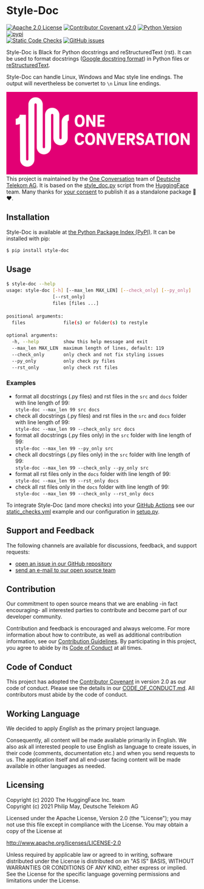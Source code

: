 # Style-Doc

[![Apache 2.0 License](https://img.shields.io/github/license/telekom/style-doc)](https://github.com/telekom/style-doc/blob/main/LICENSE)
[![Contributor Covenant v2.0](https://img.shields.io/badge/Contributor%20Covenant-v2.0%20adopted-ff69b4.svg)](https://github.com/telekom/style-doc/blob/main/CODE_OF_CONDUCT.md)
[![Python Version](https://img.shields.io/pypi/pyversions/style-doc)](https://www.python.org)
[![pypi](https://img.shields.io/pypi/v/style-doc.svg)](https://pypi.python.org/pypi/style-doc)
<br/>
[![Static Code Checks](https://github.com/telekom/style-doc/actions/workflows/static_checks.yml/badge.svg)](https://github.com/telekom/style-doc/actions/workflows/static_checks.yml)
[![GitHub issues](https://img.shields.io/github/issues-raw/telekom/style-doc)](https://github.com/telekom/style-doc/issues)

Style-Doc is Black for Python docstrings and reStructuredText (rst). It can be used to format
docstrings ([Google docstring format](https://github.com/google/styleguide/blob/gh-pages/pyguide.md#38-comments-and-docstrings))
in Python files or [reStructuredText](https://www.sphinx-doc.org/en/master/usage/restructuredtext/index.html).

Style-Doc can handle Linux, Windows and Mac style line endings. The output will nevertheless be convertet to `\n` Linux line endings.

![One Conversation](https://raw.githubusercontent.com/telekom/style-doc/main/docs/source/imgs/1c-logo.png)
<br/>
This project is maintained by the [One Conversation](https://www.welove.ai/)
team of [Deutsche Telekom AG](https://www.telekom.com/).
It is based on the
[style_doc.py](https://github.com/huggingface/transformers/blob/23ab0b6980e8af5e0b42905d8c09d388245a029d/utils/style_doc.py)
script from the [HuggingFace](https://huggingface.co/) team.
Many thanks for [your consent](https://github.com/huggingface/transformers/issues/12473)
to publish it as a standalone package 🤗 ♥.

## Installation

Style-Doc is available at [the Python Package Index (PyPI)](https://pypi.org/project/style-doc/).
It can be installed with pip:

```bash
$ pip install style-doc
```

## Usage

```bash
$ style-doc --help
usage: style-doc [-h] [--max_len MAX_LEN] [--check_only] [--py_only]
                 [--rst_only]
                 files [files ...]

positional arguments:
  files              file(s) or folder(s) to restyle

optional arguments:
  -h, --help         show this help message and exit
  --max_len MAX_LEN  maximum length of lines, default: 119
  --check_only       only check and not fix styling issues
  --py_only          only check py files
  --rst_only         only check rst files
```

### Examples

- format all docstrings (.py files) and rst files in the `src` and `docs` folder with line length of 99:<br/>
  `style-doc --max_len 99 src docs`
- check all docstrings (.py files) and rst files in the `src` and `docs` folder with line length of 99:<br/>
  `style-doc --max_len 99 --check_only src docs`
- format all docstrings (.py files only) in the `src` folder with line length of 99:<br/>
  `style-doc --max_len 99 --py_only src`
- check all docstrings (.py files only) in the `src` folder with line length of 99:<br/>
  `style-doc --max_len 99 --check_only --py_only src`
- format all rst files only in the `docs` folder with line length of 99:<br/>
  `style-doc --max_len 99 --rst_only docs`
- check all rst files only in the `docs` folder with line length of 99:<br/>
  `style-doc --max_len 99 --check_only --rst_only docs`

To integrate Style-Doc (and more checks) into your [GitHub Actions](https://docs.github.com/en/actions) see our
[static_checks.yml](https://github.com/telekom/style-doc/blob/main/.github/workflows/static_checks.yml)
example and our configuration in [setup.py](https://github.com/telekom/style-doc/blob/main/setup.py).

## Support and Feedback

The following channels are available for discussions, feedback, and support requests:

- [open an issue in our GitHub repository](https://github.com/telekom/style-doc/issues/new/choose)
- [send an e-mail to our open source team](mailto:opensource@telekom.de)

## Contribution

Our commitment to open source means that we are enabling -in fact encouraging- all interested
parties to contribute and become part of our developer community.

Contribution and feedback is encouraged and always welcome. For more information about how to
contribute, as well as additional contribution information, see our
[Contribution Guidelines](https://github.com/telekom/style-doc/blob/main/CONTRIBUTING.md).
By participating in this project, you agree to abide by its
[Code of Conduct](https://github.com/telekom/style-doc/blob/main/CODE_OF_CONDUCT.md) at all times.

## Code of Conduct

This project has adopted the [Contributor Covenant](https://www.contributor-covenant.org/)
in version 2.0 as our code of conduct. Please see the details in our
[CODE_OF_CONDUCT.md](https://github.com/telekom/style-doc/blob/main/CODE_OF_CONDUCT.md).
All contributors must abide by the code of conduct.

## Working Language

We decided to apply _English_ as the primary project language.

Consequently, all content will be made available primarily in English. We also ask all interested
people to use English as language to create issues, in their code (comments, documentation etc.) and
when you send requests to us. The application itself and all end-user facing content will be made
available in other languages as needed.

## Licensing

Copyright (c) 2020 The HuggingFace Inc. team<br/>
Copyright (c) 2021 Philip May, Deutsche Telekom AG

Licensed under the Apache License, Version 2.0 (the "License");
you may not use this file except in compliance with the License.
You may obtain a copy of the License at

http://www.apache.org/licenses/LICENSE-2.0

Unless required by applicable law or agreed to in writing, software
distributed under the License is distributed on an "AS IS" BASIS,
WITHOUT WARRANTIES OR CONDITIONS OF ANY KIND, either express or implied.
See the License for the specific language governing permissions and
limitations under the License.
